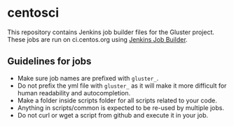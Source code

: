 # centosci

This repository contains Jenkins job builder files for the Gluster project.
These jobs are run on ci.centos.org using [Jenkins Job Builder][jjb].

[jjb]: http://docs.openstack.org/infra/jenkins-job-builder/


## Guidelines for jobs
* Make sure job names are prefixed with `gluster_`.
* Do not prefix the yml file with `gluster_` as it will make it more difficult
  for human readability and autocompletion.
* Make a folder inside scripts folder for all scripts related to your code.
* Anything in scripts/common is expected to be re-used by multiple jobs.
* Do not curl or wget a script from github and execute it in your job.
